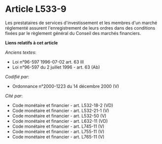 # Article L533-9

Les prestataires de services d'investissement et les membres d'un marché réglementé assurent l'enregistrement de leurs ordres
dans des conditions fixées par le règlement général du Conseil des marchés financiers.

**Liens relatifs à cet article**

_Anciens textes_:

  - Loi n°96-597 1996-07-02 art. 63 III
  - Loi n°96-597 du 2 juillet 1996 - art. 63 (Ab)

_Codifié par_:

  - Ordonnance n°2000-1223 du 14 décembre 2000 (V)

_Cité par_:

  - Code monétaire et financier - art. L532-18-2 (VD)
  - Code monétaire et financier - art. L532-21-1 (V)
  - Code monétaire et financier - art. L532-50 (V)
  - Code monétaire et financier - art. L632-11 (VD)
  - Code monétaire et financier - art. L745-11 (V)
  - Code monétaire et financier - art. L755-11 (V)
  - Code monétaire et financier - art. L765-11 (V)
